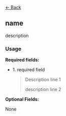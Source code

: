 [<- Back](./index.md)

## name

description

### Usage

**Required fields:**

-   1\. required field
    > Description line 1
    >
    > description line 2

**Optional Fields:**

None
